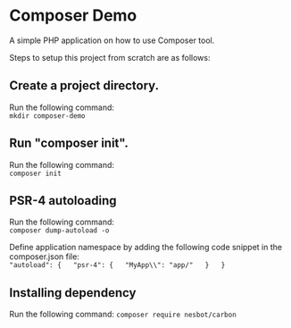# Composer Demo

A simple PHP application on how to use Composer tool.

Steps to setup this project from scratch are as follows:

## Create a project directory.
Run the following command:  
`mkdir composer-demo`

## Run "composer init".
Run the following command:  
`composer init`

## PSR-4 autoloading
Run the following command:  
`composer dump-autoload -o`

Define application namespace by adding the following code snippet in the composer.json file:  
`
"autoload": {  
    "psr-4": {  
        "MyApp\\": "app/"  
    }  
}
`

## Installing dependency
Run the following command:
`composer require nesbot/carbon`

